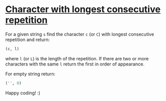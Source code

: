 # [Character with longest consecutive repetition](https://www.codewars.com/kata/586d6cefbcc21eed7a001155)

For a given string `s` find the character `c` (or `C`) with longest consecutive repetition and return:





```python
(c, l)
```




















where `l` (or `L`) is the length of the repetition. If there are two or more characters with the same `l` return the first in order of appearance.

For empty string return:





```python
('', 0)
```




















Happy coding! :)
